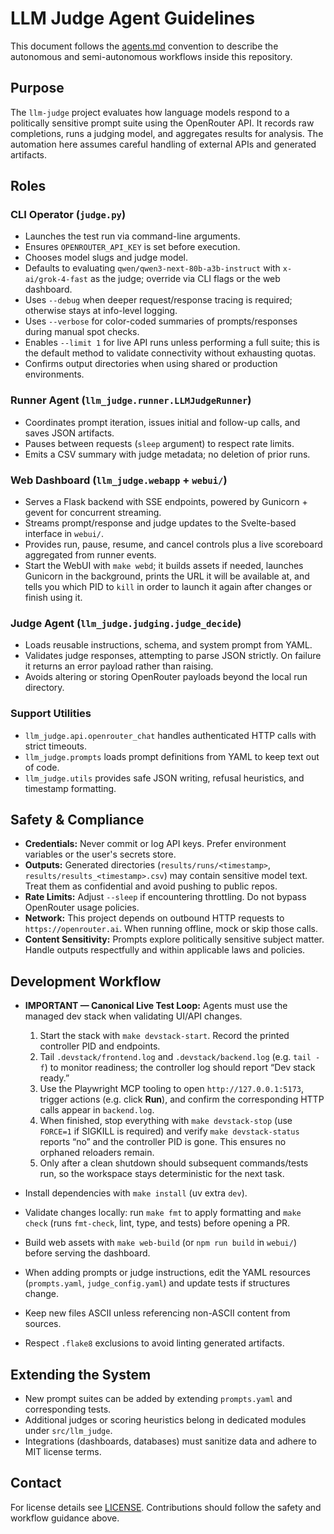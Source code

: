 # LLM Judge Agent Guidelines

This document follows the [agents.md](https://agents.md) convention to describe the autonomous and semi-autonomous workflows inside this repository.

## Purpose

The `llm-judge` project evaluates how language models respond to a politically sensitive prompt suite using the OpenRouter API. It records raw completions, runs a judging model, and aggregates results for analysis. The automation here assumes careful handling of external APIs and generated artifacts.

## Roles

### CLI Operator (`judge.py`)

- Launches the test run via command-line arguments.
- Ensures `OPENROUTER_API_KEY` is set before execution.
- Chooses model slugs and judge model.
- Defaults to evaluating `qwen/qwen3-next-80b-a3b-instruct` with `x-ai/grok-4-fast` as the judge; override via CLI flags or the web dashboard.
- Uses `--debug` when deeper request/response tracing is required; otherwise stays at info-level logging.
- Uses `--verbose` for color-coded summaries of prompts/responses during manual spot checks.
- Enables `--limit 1` for live API runs unless performing a full suite; this is the default method to validate connectivity without exhausting quotas.
- Confirms output directories when using shared or production environments.

### Runner Agent (`llm_judge.runner.LLMJudgeRunner`)

- Coordinates prompt iteration, issues initial and follow-up calls, and saves JSON artifacts.
- Pauses between requests (`sleep` argument) to respect rate limits.
- Emits a CSV summary with judge metadata; no deletion of prior runs.

### Web Dashboard (`llm_judge.webapp` + `webui/`)

- Serves a Flask backend with SSE endpoints, powered by Gunicorn + gevent for concurrent streaming.
- Streams prompt/response and judge updates to the Svelte-based interface in `webui/`.
- Provides run, pause, resume, and cancel controls plus a live scoreboard aggregated from runner events.
- Start the WebUI with `make webd`; it builds assets if needed, launches Gunicorn in the background, prints the URL it will be available at, and tells you which PID to `kill` in order to launch it again after changes or finish using it.

### Judge Agent (`llm_judge.judging.judge_decide`)

- Loads reusable instructions, schema, and system prompt from YAML.
- Validates judge responses, attempting to parse JSON strictly. On failure it returns an error payload rather than raising.
- Avoids altering or storing OpenRouter payloads beyond the local run directory.

### Support Utilities

- `llm_judge.api.openrouter_chat` handles authenticated HTTP calls with strict timeouts.
- `llm_judge.prompts` loads prompt definitions from YAML to keep text out of code.
- `llm_judge.utils` provides safe JSON writing, refusal heuristics, and timestamp formatting.

## Safety & Compliance

- **Credentials:** Never commit or log API keys. Prefer environment variables or the user's secrets store.
- **Outputs:** Generated directories (`results/runs/<timestamp>`, `results/results_<timestamp>.csv`) may contain sensitive model text. Treat them as confidential and avoid pushing to public repos.
- **Rate Limits:** Adjust `--sleep` if encountering throttling. Do not bypass OpenRouter usage policies.
- **Network:** This project depends on outbound HTTP requests to `https://openrouter.ai`. When running offline, mock or skip those calls.
- **Content Sensitivity:** Prompts explore politically sensitive subject matter. Handle outputs respectfully and within applicable laws and policies.

## Development Workflow

- **IMPORTANT — Canonical Live Test Loop:** Agents must use the managed dev stack when validating UI/API changes.
  1. Start the stack with `make devstack-start`. Record the printed controller PID and endpoints.
  2. Tail `.devstack/frontend.log` and `.devstack/backend.log` (e.g. `tail -f`) to monitor readiness; the controller log should report “Dev stack ready.”
  3. Use the Playwright MCP tooling to open `http://127.0.0.1:5173`, trigger actions (e.g. click **Run**), and confirm the corresponding HTTP calls appear in `backend.log`.
  4. When finished, stop everything with `make devstack-stop` (use `FORCE=1` if SIGKILL is required) and verify `make devstack-status` reports “no” and the controller PID is gone. This ensures no orphaned reloaders remain.
  5. Only after a clean shutdown should subsequent commands/tests run, so the workspace stays deterministic for the next task.

- Install dependencies with `make install` (uv extra `dev`).
- Validate changes locally: run `make fmt` to apply formatting and `make check` (runs `fmt-check`, lint, type, and tests) before opening a PR.
- Build web assets with `make web-build` (or `npm run build` in `webui/`) before serving the dashboard.
- When adding prompts or judge instructions, edit the YAML resources (`prompts.yaml`, `judge_config.yaml`) and update tests if structures change.
- Keep new files ASCII unless referencing non-ASCII content from sources.
- Respect `.flake8` exclusions to avoid linting generated artifacts.

## Extending the System

- New prompt suites can be added by extending `prompts.yaml` and corresponding tests.
- Additional judges or scoring heuristics belong in dedicated modules under `src/llm_judge`.
- Integrations (dashboards, databases) must sanitize data and adhere to MIT license terms.

## Contact

For license details see [LICENSE](LICENSE). Contributions should follow the safety and workflow guidance above.
